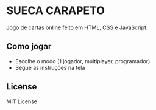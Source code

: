 # SUECA CARAPETO

Jogo de cartas online feito em HTML, CSS e JavaScript.

## Como jogar
- Escolhe o modo (1 jogador, multiplayer, programador)
- Segue as instruções na tela

## License
MIT License
